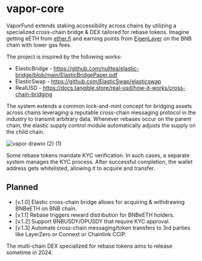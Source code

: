 # vapor-core

VaporFund extends staking accessibility across chains by utilizing a specialized cross-chain bridge & DEX tailored for rebase tokens. Imagine getting eETH from [ether.fi](https://www.ether.fi/) and earning points from [EigenLayer](https://www.eigenlayer.xyz/) on the BNB chain with lower gas fees.

The project is inspired by the following works:
- ElasticBridge - https://github.com/nulltea/elastic-bridge/blob/main/ElasticBridgePaper.pdf
- ElasticSwap - https://github.com/ElasticSwap/elasticswap
- RealUSD - https://docs.tangible.store/real-usd/how-it-works/cross-chain-bridging

The system extends a common lock-and-mint concept for bridging assets across chains leveraging a reputable cross-chain messaging protocol in the industry to transmit arbitrary data. Whenever rebases occur on the parent chain, the elastic supply control module automatically adjusts the supply on the child chain. 

![vapor drawio (2) (1)](https://github.com/tamago-labs/vapor-core/assets/18402217/23b2f7c5-e488-4687-a47f-6f20e6777796)

Some rebase tokens mandate KYC verification. In such cases, a separate system manages the KYC process. After successful completion, the wallet address gets whitelisted, allowing it to acquire and transfer.

## Planned

- [v.1.0] Elastic cross-chain bridge allows for acquiring & withdrawing BNBeETH on BNB chain.
- [v.1.1] Rebase triggers reward distribution for BNBeETH holders.
- [v.1.2] Support BNBUSDY/OPUSDY that require KYC approval.
- [v.1.3] Automate cross-chain messaging/token transfers to 3rd parties like LayerZero or Connext or Chainlink CCIP.

The multi-chain DEX specialized for rebase tokens aims to release sometime in 2024.




